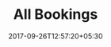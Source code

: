---
title: "All Bookings"
date: 2017-09-26T12:57:20+05:30
draft: false
layout: bookingsall
property: "Hotel Eden"
status: "In Process"
url: /bookings/all/hotel-eden/
slug: "hotel-eden/"

mainmenu:
 bookings: true
 all: true

---